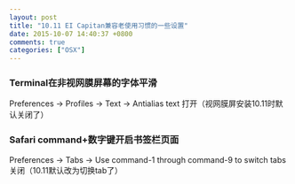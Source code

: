 ```yaml
---
layout: post
title: "10.11 EI Capitan兼容老使用习惯的一些设置"
date: 2015-10-07 14:40:37 +0800
comments: true
categories: ["OSX"]
---
```



### Terminal在非视网膜屏幕的字体平滑
Preferences -> Profiles -> Text -> Antialias text 打开（视网膜屏安装10.11时默认关闭了）  

### Safari command+数字键开启书签栏页面
Preferences -> Tabs -> Use command-1 through command-9 to switch tabs 关闭（10.11默认改为切换tab了）  
